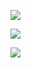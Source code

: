 <!-- Github Profile Trophy -->
<p align="left">
  <img src="https://github-profile-trophy.vercel.app/?username=Buried-In-Code&theme=onedark&column=-1&margin-w=10&margin-h=10" />
</p>
<!-- GitHub Stats --> 
<p align="left">
  <img src="https://github-readme-stats.vercel.app/api?username=Buried-In-Code&theme=onedark&count_private=true&show_icons=true&include_all_commits=true" />
</p>
<!-- GitHub Top Languages -->
<p align="left">
  <img src="https://github-readme-stats.vercel.app/api/top-langs?username=Buried-In-Code&theme=onedark&langs_count=10&layout=compact" />
</p>
